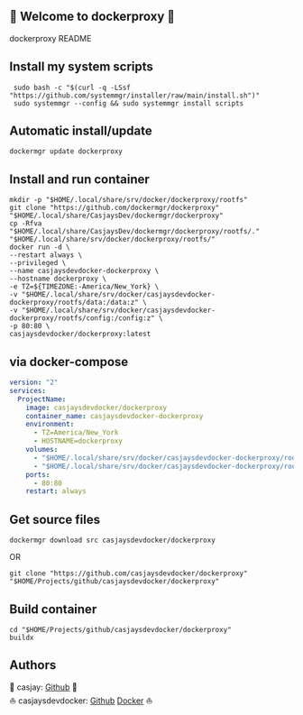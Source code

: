## 👋 Welcome to dockerproxy 🚀  

dockerproxy README  
  
  
## Install my system scripts  

```shell
 sudo bash -c "$(curl -q -LSsf "https://github.com/systemmgr/installer/raw/main/install.sh")"
 sudo systemmgr --config && sudo systemmgr install scripts  
```
  
## Automatic install/update  
  
```shell
dockermgr update dockerproxy
```
  
## Install and run container
  
```shell
mkdir -p "$HOME/.local/share/srv/docker/dockerproxy/rootfs"
git clone "https://github.com/dockermgr/dockerproxy" "$HOME/.local/share/CasjaysDev/dockermgr/dockerproxy"
cp -Rfva "$HOME/.local/share/CasjaysDev/dockermgr/dockerproxy/rootfs/." "$HOME/.local/share/srv/docker/dockerproxy/rootfs/"
docker run -d \
--restart always \
--privileged \
--name casjaysdevdocker-dockerproxy \
--hostname dockerproxy \
-e TZ=${TIMEZONE:-America/New_York} \
-v "$HOME/.local/share/srv/docker/casjaysdevdocker-dockerproxy/rootfs/data:/data:z" \
-v "$HOME/.local/share/srv/docker/casjaysdevdocker-dockerproxy/rootfs/config:/config:z" \
-p 80:80 \
casjaysdevdocker/dockerproxy:latest
```
  
## via docker-compose  
  
```yaml
version: "2"
services:
  ProjectName:
    image: casjaysdevdocker/dockerproxy
    container_name: casjaysdevdocker-dockerproxy
    environment:
      - TZ=America/New_York
      - HOSTNAME=dockerproxy
    volumes:
      - "$HOME/.local/share/srv/docker/casjaysdevdocker-dockerproxy/rootfs/data:/data:z"
      - "$HOME/.local/share/srv/docker/casjaysdevdocker-dockerproxy/rootfs/config:/config:z"
    ports:
      - 80:80
    restart: always
```
  
## Get source files  
  
```shell
dockermgr download src casjaysdevdocker/dockerproxy
```
  
OR
  
```shell
git clone "https://github.com/casjaysdevdocker/dockerproxy" "$HOME/Projects/github/casjaysdevdocker/dockerproxy"
```
  
## Build container  
  
```shell
cd "$HOME/Projects/github/casjaysdevdocker/dockerproxy"
buildx 
```
  
## Authors  
  
🤖 casjay: [Github](https://github.com/casjay) 🤖  
⛵ casjaysdevdocker: [Github](https://github.com/casjaysdevdocker) [Docker](https://hub.docker.com/u/casjaysdevdocker) ⛵  
